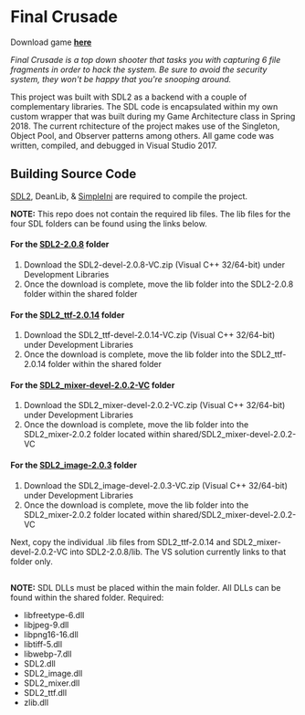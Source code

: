 # Final Crusade

Download game <strong>[here](https://github.com/walthill/final-crusade/releases)</strong>

*Final Crusade is a top down shooter that tasks you with capturing 6 file fragments in order to hack the system. Be sure to avoid the security system, they won't be happy that you're snooping around.*

This project was built with SDL2 as a backend with a couple of complementary libraries. The SDL code is encapsulated within my own custom wrapper that was built during my Game Architecture class in Spring 2018. The current rchitecture of the project makes use of the Singleton, Object Pool, and Observer patterns among others. All game code was written, compiled, and debugged in Visual Studio 2017.

## Building Source Code
[SDL2](https://www.libsdl.org/), DeanLib, & [SimpleIni](https://github.com/brofield/simpleini) are required to compile the project.

<strong>NOTE:</strong> This repo does not contain the required lib files. The lib files for the four SDL folders can be found using the links below. 

#### For the [SDL2-2.0.8](https://www.libsdl.org/download-2.0.php) folder
1) Download the SDL2-devel-2.0.8-VC.zip (Visual C++ 32/64-bit) under Development Libraries
2) Once the download is complete, move the lib folder into the SDL2-2.0.8 folder within the shared folder 

####  For the [SDL2_ttf-2.0.14](https://www.libsdl.org/projects/SDL_ttf/) folder
1) Download the  SDL2_ttf-devel-2.0.14-VC.zip (Visual C++ 32/64-bit) under Development Libraries
2) Once the download is complete, move the lib folder into the SDL2_ttf-2.0.14 folder within the shared folder 

####  For the [SDL2_mixer-devel-2.0.2-VC](https://www.libsdl.org/projects/SDL_ttf/) folder
1) Download the SDL2_mixer-devel-2.0.2-VC.zip (Visual C++ 32/64-bit) under Development Libraries
2) Once the download is complete, move the lib folder into the SDL2_mixer-2.0.2 folder located within shared/SDL2_mixer-devel-2.0.2-VC

####  For the [SDL2_image-2.0.3](https://www.libsdl.org/projects/SDL_image/) folder
1) Download the SDL2_image-devel-2.0.3-VC.zip (Visual C++ 32/64-bit) under Development Libraries
2) Once the download is complete, move the lib folder into the SDL2_mixer-2.0.2 folder located within shared/SDL2_mixer-devel-2.0.2-VC

Next, copy the individual .lib files from SDL2_ttf-2.0.14 and SDL2_mixer-devel-2.0.2-VC into SDL2-2.0.8/lib. The VS solution currently links to that folder only.

##

<strong>NOTE:</strong> SDL DLLs must be placed within the main folder. All DLLs can be found within the shared folder.
Required:

* libfreetype-6.dll
* libjpeg-9.dll
* libpng16-16.dll
* libtiff-5.dll
* libwebp-7.dll
* SDL2.dll
* SDL2_image.dll
* SDL2_mixer.dll
* SDL2_ttf.dll
* zlib.dll

